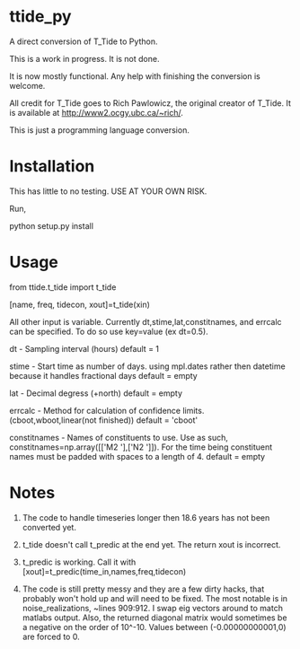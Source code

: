 ttide_py
========

A direct conversion of T_Tide to Python.



This is a work in progress. It is not done.

It is now mostly functional.
Any help with finishing the conversion is welcome.

All credit for T_Tide goes to Rich Pawlowicz, the original creator of T_Tide. 
It is available at http://www2.ocgy.ubc.ca/~rich/.

This is just a programming language conversion.


Installation
============

This has little to no testing. USE AT YOUR OWN RISK.

Run,

python setup.py install



Usage
=====

from ttide.t_tide import t_tide

[name, freq, tidecon, xout]=t_tide(xin)




All other input is variable.
Currently dt,stime,lat,constitnames, and errcalc can be specified. To do so use key=value (ex dt=0.5).


dt -              Sampling interval (hours)   default = 1

stime -           Start time as number of days. using mpl.dates rather then datetime because it handles fractional days   default = empty

lat -             Decimal degress (+north)    default = empty

errcalc -         Method for calculation of confidence limits. (cboot,wboot,linear(not finished)) default = 'cboot'

constitnames -    Names of constituents to use. Use as such, constitnames=np.array([['M2  '],['N2  ']]). For the time being constituent names must be padded with spaces to a length of 4. default = empty



Notes
=====

1) The code to handle timeseries longer then 18.6 years has not been converted yet.

2) t_tide doesn't call t_predic at the end yet. The return xout is incorrect. 

3) t_predic is working. Call it with [xout]=t_predic(time_in,names,freq,tidecon)

4) The code is still pretty messy and they are a few dirty hacks, that probably won't hold up and will need to be fixed. The most notable is in noise_realizations, ~lines 909:912. I swap eig vectors around to match matlabs output.
Also, the returned diagonal matrix would sometimes be a negative on the order of 10^-10. Values between (-0.00000000001,0) are forced to 0. 


